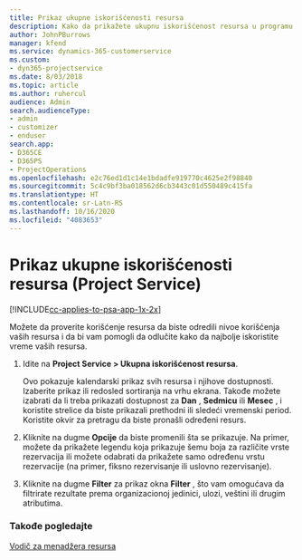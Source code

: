 ```yaml
---
title: Prikaz ukupne iskorišćenosti resursa
description: Kako da prikažete ukupnu iskorišćenost resursa u programu Project Service
author: JohnPBurrows
manager: kfend
ms.service: dynamics-365-customerservice
ms.custom:
- dyn365-projectservice
ms.date: 8/03/2018
ms.topic: article
ms.author: ruhercul
audience: Admin
search.audienceType:
- admin
- customizer
- enduser
search.app:
- D365CE
- D365PS
- ProjectOperations
ms.openlocfilehash: e2c76ed1d1c14e1bdadfe919770c4625e2f98840
ms.sourcegitcommit: 5c4c9bf3ba018562d6cb3443c01d550489c415fa
ms.translationtype: HT
ms.contentlocale: sr-Latn-RS
ms.lasthandoff: 10/16/2020
ms.locfileid: "4083653"
---
```

# <a name="view-resource-utilization-project-service"></a>Prikaz ukupne iskorišćenosti resursa (Project Service)

[!INCLUDE[cc-applies-to-psa-app-1x-2x](../includes/cc-applies-to-psa-app-1x-2x.md)]

Možete da proverite korišćenje resursa da biste odredili nivoe korišćenja vaših resursa i da bi vam pomogli da odlučite kako da najbolje iskoristite vreme vaših resursa.  
  
1. Idite na **Project Service > Ukupna iskorišćenost resursa**. 

     Ovo pokazuje kalendarski prikaz svih resursa i njihove dostupnosti. Izaberite prikaz ili redosled sortiranja na vrhu ekrana. Takođe možete izabrati da li treba prikazati dostupnost za **Dan** , **Sedmicu** ili **Mesec** , i koristite strelice da biste prikazali prethodni ili sledeći vremenski period. Koristite okvir za pretragu da biste pronašli određeni resurs.      
  
2. Kliknite na dugme **Opcije** da biste promenili šta se prikazuje. Na primer, možete da prikažete legendu koja prikazuje šemu boja za različite vrste rezervacija ili možete odabrati da prikažete samo određenu vrstu rezervacije (na primer, fiksno rezervisanje ili uslovno rezervisanje).  

3. Kliknite na dugme **Filter** za prikaz okna **Filter** , što vam omogućava da filtrirate rezultate prema organizacionoj jedinici, ulozi, veštini ili drugim atributima.  
  
### <a name="see-also"></a>Takođe pogledajte  
 [Vodič za menadžera resursa](../psa/resource-manager-guide.md)
